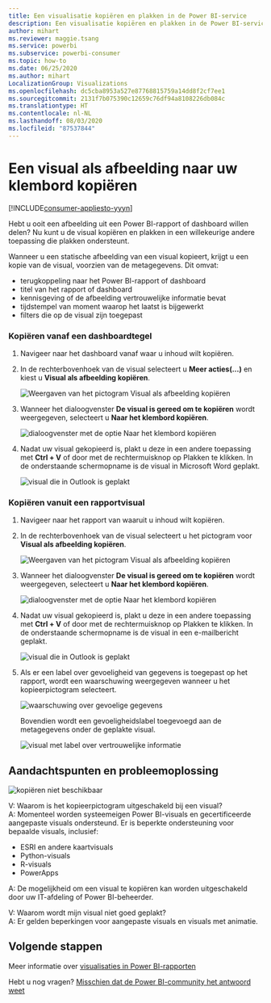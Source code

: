 ```yaml
---
title: Een visualisatie kopiëren en plakken in de Power BI-service
description: Een visualisatie kopiëren en plakken in de Power BI-service
author: mihart
ms.reviewer: maggie.tsang
ms.service: powerbi
ms.subservice: powerbi-consumer
ms.topic: how-to
ms.date: 06/25/2020
ms.author: mihart
LocalizationGroup: Visualizations
ms.openlocfilehash: dc5cba8953a527e87768815759a14dd8f2cf7ee1
ms.sourcegitcommit: 2131f7b075390c12659c76df94a8108226db084c
ms.translationtype: HT
ms.contentlocale: nl-NL
ms.lasthandoff: 08/03/2020
ms.locfileid: "87537844"
---
```

# <a name="copy-a-visual-as-an-image-to-your-clipboard"></a>Een visual als afbeelding naar uw klembord kopiëren

[!INCLUDE[consumer-appliesto-yyyn](../includes/consumer-appliesto-yyyn.md)]

Hebt u ooit een afbeelding uit een Power BI-rapport of dashboard willen delen? Nu kunt u de visual kopiëren en plakken in een willekeurige andere toepassing die plakken ondersteunt. 

Wanneer u een statische afbeelding van een visual kopieert, krijgt u een kopie van de visual, voorzien van de metagegevens. Dit omvat:
* terugkoppeling naar het Power BI-rapport of dashboard
* titel van het rapport of dashboard
* kennisgeving of de afbeelding vertrouwelijke informatie bevat
* tijdstempel van moment waarop het laatst is bijgewerkt
* filters die op de visual zijn toegepast

### <a name="copy-from-a-dashboard-tile"></a>Kopiëren vanaf een dashboardtegel

1. Navigeer naar het dashboard vanaf waar u inhoud wilt kopiëren.

2. In de rechterbovenhoek van de visual selecteert u **Meer acties(...)** en kiest u **Visual als afbeelding kopiëren**. 

    ![Weergaven van het pictogram Visual als afbeelding kopiëren](media/end-user-copy-paste/power-bi-copy-dashboard.png)

3. Wanneer het dialoogvenster **De visual is gereed om te kopiëren** wordt weergegeven, selecteert u **Naar het klembord kopiëren**.

    ![dialoogvenster met de optie Naar het klembord kopiëren](media//end-user-copy-paste/power-bi-copied.png)

4. Nadat uw visual gekopieerd is, plakt u deze in een andere toepassing met **Ctrl + V** of door met de rechtermuisknop op Plakken te klikken. In de onderstaande schermopname is de visual in Microsoft Word geplakt. 

    ![visual die in Outlook is geplakt](media//end-user-copy-paste/power-bi-paste-word.png)

### <a name="copy-from-a-report-visual"></a>Kopiëren vanuit een rapportvisual 

1. Navigeer naar het rapport van waaruit u inhoud wilt kopiëren.

2. In de rechterbovenhoek van de visual selecteert u het pictogram voor **Visual als afbeelding kopiëren**. 

    ![Weergaven van het pictogram Visual als afbeelding kopiëren](media/end-user-copy-paste/power-bi-copy-icon.png)

3. Wanneer het dialoogvenster **De visual is gereed om te kopiëren** wordt weergegeven, selecteert u **Naar het klembord kopiëren**.

    ![dialoogvenster met de optie Naar het klembord kopiëren](media//end-user-copy-paste/power-bi-copied.png)


4. Nadat uw visual gekopieerd is, plakt u deze in een andere toepassing met **Ctrl + V** of door met de rechtermuisknop op Plakken te klikken. In de onderstaande schermopname is de visual in een e-mailbericht geplakt.

    ![visual die in Outlook is geplakt](media//end-user-copy-paste/power-bi-copy-email.png)

5. Als er een label over gevoeligheid van gegevens is toegepast op het rapport, wordt een waarschuwing weergegeven wanneer u het kopieerpictogram selecteert.  

    ![waarschuwing over gevoelige gegevens](media//end-user-copy-paste/power-bi-sensitive.png)

    Bovendien wordt een gevoeligheidslabel toegevoegd aan de metagegevens onder de geplakte visual. 

    ![visual met label over vertrouwelijke informatie](media//end-user-copy-paste/power-bi-confidential.png)



## <a name="considerations-and-troubleshooting"></a>Aandachtspunten en probleemoplossing

   ![kopiëren niet beschikbaar](media//end-user-copy-paste/power-bi-copy-grey.png)


V: Waarom is het kopieerpictogram uitgeschakeld bij een visual?    
A: Momenteel worden systeemeigen Power BI-visuals en gecertificeerde aangepaste visuals ondersteund. Er is beperkte ondersteuning voor bepaalde visuals, inclusief: 
- ESRI en andere kaartvisuals 
- Python-visuals 
- R-visuals 
- PowerApps    

A: De mogelijkheid om een visual te kopiëren kan worden uitgeschakeld door uw IT-afdeling of Power BI-beheerder.


V: Waarom wordt mijn visual niet goed geplakt?    
A: Er gelden beperkingen voor aangepaste visuals en visuals met animatie. 



## <a name="next-steps"></a>Volgende stappen
Meer informatie over [visualisaties in Power BI-rapporten](end-user-visual-type.md)

Hebt u nog vragen? [Misschien dat de Power BI-community het antwoord weet](https://community.powerbi.com/)

